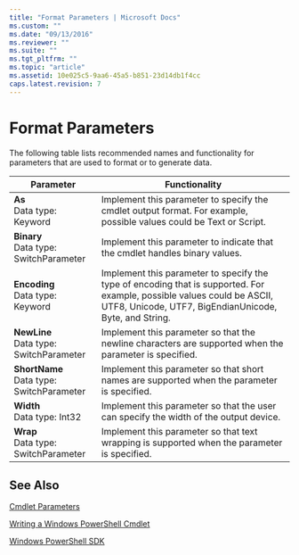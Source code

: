 ```yaml
---
title: "Format Parameters | Microsoft Docs"
ms.custom: ""
ms.date: "09/13/2016"
ms.reviewer: ""
ms.suite: ""
ms.tgt_pltfrm: ""
ms.topic: "article"
ms.assetid: 10e025c5-9aa6-45a5-b851-23d14db1f4cc
caps.latest.revision: 7
---
```

# Format Parameters

The following table lists recommended names and functionality for parameters that are used to format or to generate data.

|Parameter|Functionality|
|---|---|
|**As**<br>Data type: Keyword|Implement this parameter to specify the cmdlet output format. For example, possible values could be Text or Script.|
|**Binary**<br>Data type: SwitchParameter|Implement this parameter to indicate that the cmdlet handles binary values.|
|**Encoding**<br>Data type: Keyword|Implement this parameter to specify the type of encoding that is supported. For example, possible values could be ASCII, UTF8, Unicode, UTF7, BigEndianUnicode, Byte, and String.|
|**NewLine**<br>Data type: SwitchParameter|Implement this parameter so that the newline characters are supported when the parameter is specified.|
|**ShortName**<br>Data type: SwitchParameter|Implement this parameter so that short names are supported when the parameter is specified.|
|**Width**<br>Data type: Int32|Implement this parameter so that the user can specify the width of the output device.|
|**Wrap**<br>Data type: SwitchParameter|Implement this parameter so that text wrapping is supported when the parameter is specified.|

## See Also

[Cmdlet Parameters](./cmdlet-parameters.md)

[Writing a Windows PowerShell Cmdlet](./writing-a-windows-powershell-cmdlet.md)

[Windows PowerShell SDK](../windows-powershell-reference.md)
